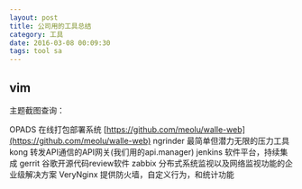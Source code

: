 ```yaml
---
layout: post
title: 公司用的工具总结
category: 工具
date: 2016-03-08 00:09:30
tags: tool sa
---
```



## vim

主题截图查询： 

OPADS 在线打包部署系统 [https://github.com/meolu/walle-web](https://github.com/meolu/walle-web) 
ngrinder 最简单但潜力无限的压力工具
kong 转发API通信的API网关(我们用的api.manager)
jenkins 软件平台，持续集成
gerrit 谷歌开源代码review软件
zabbix 分布式系统监视以及网络监视功能的企业级解决方案
VeryNginx 提供防火墙，自定义行为，和统计功能

